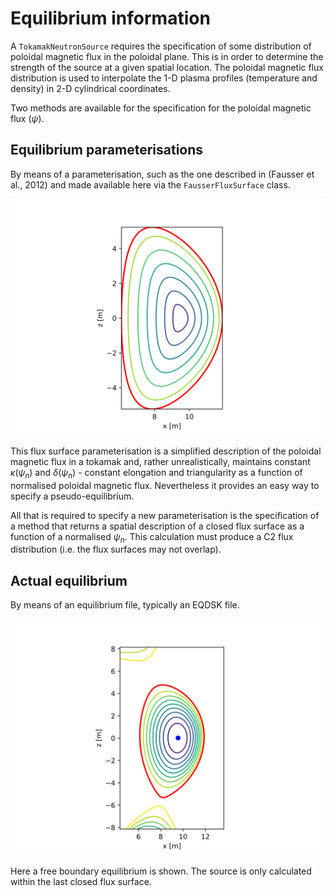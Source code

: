# Equilibrium information

A `TokamakNeutronSource` requires the specification of some distribution of poloidal magnetic flux in the poloidal plane. This is in order to determine the strength of the source at a given spatial location. The poloidal magnetic flux distribution is used to interpolate the 1-D plasma profiles (temperature and density) in 2-D cylindrical coordinates.

Two methods are available for the specification for the poloidal magnetic flux ($\psi$).

## Equilibrium parameterisations

By means of a parameterisation, such as the one described in (Fausser et al., 2012) and made available here via the `FausserFluxSurface` class.

![](fausser_flux.svg)

This flux surface parameterisation is a simplified description of the poloidal magnetic flux in a tokamak and, rather unrealistically, maintains constant $\kappa(\psi_n)$ and $\delta(\psi_n)$ - constant elongation and triangularity as a function of normalised poloidal magnetic flux. Nevertheless it provides an easy way to specify a pseudo-equilibrium.

All that is required to specify a new parameterisation is the specification of a method that returns a spatial description of a closed flux surface as a function of a normalised $\psi_n$. This calculation must produce a C2 flux distribution (i.e. the flux surfaces may not overlap).

## Actual equilibrium

By means of an equilibrium file, typically an EQDSK file.

![](eqdsk_flux.svg)

Here a free boundary equilibrium is shown. The source is only calculated within the last closed flux surface.
